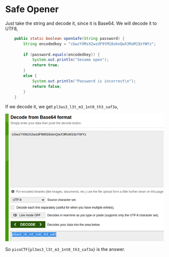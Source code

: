 # Safe Opener

Just take the string and decode it, since it is Base64. We will decode it to UTF8,

```java
    public static boolean openSafe(String password) {
        String encodedkey = "cGwzYXMzX2wzdF9tM18xbnQwX3RoM19zYWYz";
        
        if (password.equals(encodedkey)) {
            System.out.println("Sesame open");
            return true;
        }
        else {
            System.out.println("Password is incorrect\n");
            return false;
        }
    }
```

If we decode it, we get `pl3as3_l3t_m3_1nt0_th3_saf3a`,

![base64](image.png)

So `picoCTF{pl3as3_l3t_m3_1nt0_th3_saf3a}` is the answer.
